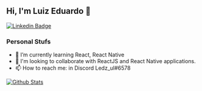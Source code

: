 ## Hi, I'm Luiz Eduardo 👋

[![Linkedin Badge](https://img.shields.io/badge/-LuizEdu-0e76a8?style=flat-square&logo=Linkedin&logoColor=white&link=https://www.linkedin.com/in/luizeduul/)](https://www.linkedin.com/in/luizeduul/) 

### Personal Stufs
- 🌱 I’m currently learning React, React Native
- 👯 I'm looking to collaborate with ReactJS and React Native applications.
- 📫 How to reach me: in Discord Ledz_ul#6578

[![Github Stats](https://github-readme-stats.vercel.app/api?username=luizeduul&show_icons=true&theme=radical&title_color=2ED3EA)](https://github.com/luizeduul/github-readme-stats)




